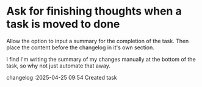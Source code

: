Ask for finishing thoughts when a task is moved to done
===

Allow the option to input a summary for the completion of the task. Then place the content before the changelog in it's own section.

I find I'm writing the summary of  my changes manually at the bottom of the task, so why not just automate that away.

changelog
:2025-04-25 09:54	Created task
